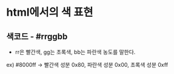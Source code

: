 # html에서의 색 표현

## 색코드 - #rrggbb

- rr은 빨간색, gg는 초록색, bb는 파란색 농도를 말한다.

ex) #8000ff -> 빨간색 성분 0x80, 파란색 성분 0x00, 초록색 성분 0xff


